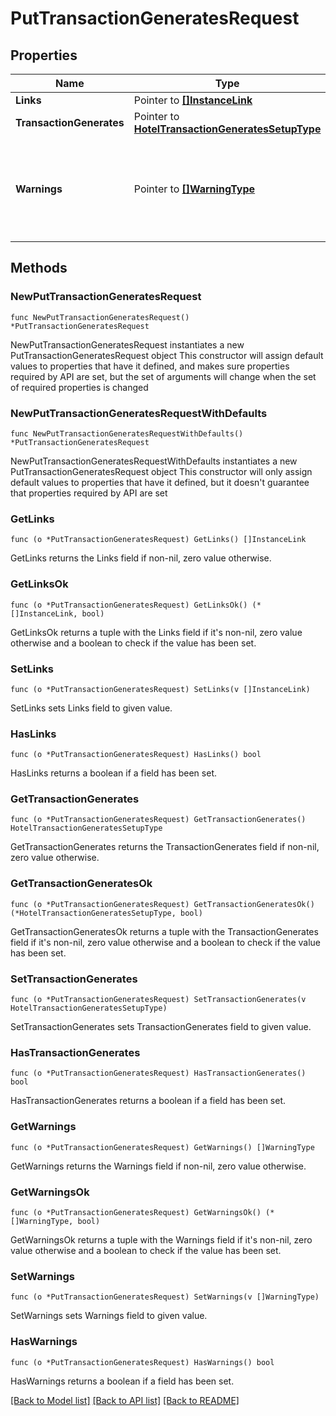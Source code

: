 # PutTransactionGeneratesRequest

## Properties

Name | Type | Description | Notes
------------ | ------------- | ------------- | -------------
**Links** | Pointer to [**[]InstanceLink**](InstanceLink.md) |  | [optional] 
**TransactionGenerates** | Pointer to [**HotelTransactionGeneratesSetupType**](HotelTransactionGeneratesSetupType.md) |  | [optional] 
**Warnings** | Pointer to [**[]WarningType**](WarningType.md) | Used in conjunction with the Success element to define a business error. | [optional] 

## Methods

### NewPutTransactionGeneratesRequest

`func NewPutTransactionGeneratesRequest() *PutTransactionGeneratesRequest`

NewPutTransactionGeneratesRequest instantiates a new PutTransactionGeneratesRequest object
This constructor will assign default values to properties that have it defined,
and makes sure properties required by API are set, but the set of arguments
will change when the set of required properties is changed

### NewPutTransactionGeneratesRequestWithDefaults

`func NewPutTransactionGeneratesRequestWithDefaults() *PutTransactionGeneratesRequest`

NewPutTransactionGeneratesRequestWithDefaults instantiates a new PutTransactionGeneratesRequest object
This constructor will only assign default values to properties that have it defined,
but it doesn't guarantee that properties required by API are set

### GetLinks

`func (o *PutTransactionGeneratesRequest) GetLinks() []InstanceLink`

GetLinks returns the Links field if non-nil, zero value otherwise.

### GetLinksOk

`func (o *PutTransactionGeneratesRequest) GetLinksOk() (*[]InstanceLink, bool)`

GetLinksOk returns a tuple with the Links field if it's non-nil, zero value otherwise
and a boolean to check if the value has been set.

### SetLinks

`func (o *PutTransactionGeneratesRequest) SetLinks(v []InstanceLink)`

SetLinks sets Links field to given value.

### HasLinks

`func (o *PutTransactionGeneratesRequest) HasLinks() bool`

HasLinks returns a boolean if a field has been set.

### GetTransactionGenerates

`func (o *PutTransactionGeneratesRequest) GetTransactionGenerates() HotelTransactionGeneratesSetupType`

GetTransactionGenerates returns the TransactionGenerates field if non-nil, zero value otherwise.

### GetTransactionGeneratesOk

`func (o *PutTransactionGeneratesRequest) GetTransactionGeneratesOk() (*HotelTransactionGeneratesSetupType, bool)`

GetTransactionGeneratesOk returns a tuple with the TransactionGenerates field if it's non-nil, zero value otherwise
and a boolean to check if the value has been set.

### SetTransactionGenerates

`func (o *PutTransactionGeneratesRequest) SetTransactionGenerates(v HotelTransactionGeneratesSetupType)`

SetTransactionGenerates sets TransactionGenerates field to given value.

### HasTransactionGenerates

`func (o *PutTransactionGeneratesRequest) HasTransactionGenerates() bool`

HasTransactionGenerates returns a boolean if a field has been set.

### GetWarnings

`func (o *PutTransactionGeneratesRequest) GetWarnings() []WarningType`

GetWarnings returns the Warnings field if non-nil, zero value otherwise.

### GetWarningsOk

`func (o *PutTransactionGeneratesRequest) GetWarningsOk() (*[]WarningType, bool)`

GetWarningsOk returns a tuple with the Warnings field if it's non-nil, zero value otherwise
and a boolean to check if the value has been set.

### SetWarnings

`func (o *PutTransactionGeneratesRequest) SetWarnings(v []WarningType)`

SetWarnings sets Warnings field to given value.

### HasWarnings

`func (o *PutTransactionGeneratesRequest) HasWarnings() bool`

HasWarnings returns a boolean if a field has been set.


[[Back to Model list]](../README.md#documentation-for-models) [[Back to API list]](../README.md#documentation-for-api-endpoints) [[Back to README]](../README.md)


